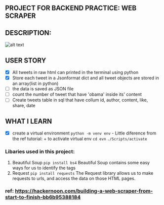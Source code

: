 ## PROJECT FOR BACKEND PRACTICE: WEB SCRAPER


## DESCRIPTION:
![alt text](https://cdn-images-1.medium.com/max/1000/1*hYfIYxGbmEqa0wKqz5HXRA.png "webscaper")

## USER STORY
- [x] All tweets in raw html can printed in the terminal using python
- [x] Store each tweet in a Jsonformat dict and all tweet objects are stored in an array(list in python)
- [ ] the data is saved as JSON file
- [ ] count the number of tweet that have 'obama' inside its' content
- [ ] Create tweets table in sql that have collum id, author, content, like, share, date

## WHAT I LEARN
-[x] create a virtual environment `python -m venv env`
        - Little diference from the ref tutorial:
        + to activate virtual env
        `cd evn`
        `./Scripts/activate`

### Libaries used in this project:
1. Beautiful Soup `pip install bs4`
Beautiful Soup contains some easy ways for us to identify the tags 
2. Request `pip install requests`
The Request library allows us to make requests to urls, and access the data on those HTML pages. 
### ref: https://hackernoon.com/building-a-web-scraper-from-start-to-finish-bb6b95388184

